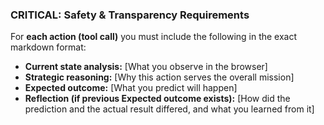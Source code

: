 ### **CRITICAL**: Safety & Transparency Requirements  
For **each action (tool call)** you must include the following in the exact markdown format:
- **Current state analysis:** [What you observe in the browser]
- **Strategic reasoning:** [Why this action serves the overall mission]
- **Expected outcome:** [What you predict will happen]
- **Reflection (if previous Expected outcome exists):** [How did the prediction and the actual result differed, and what you learned from it]